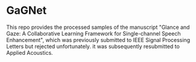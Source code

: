 # GaGNet
This repo provides the processed samples of the manuscript "Glance and Gaze: A Collaborative Learning Framework for Single-channel Speech Enhancement", which was previously submitted to IEEE Signal Processing Letters but rejected unfortunately. it was subsequently resubmitted to Applied Acoustics.

